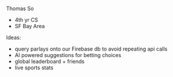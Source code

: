 Thomas So
- 4th yr CS
- SF Bay Area

Ideas:
- query parlays onto our Firebase db to avoid repeating api calls
- AI powered suggestions for betting choices
- global leaderboard + friends
- live sports stats
